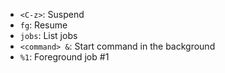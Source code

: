 * `<C-z>`: Suspend
* `fg`: Resume
* `jobs`: List jobs
* `<command> &`: Start command in the background
* `%1`: Foreground job #1
